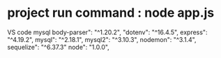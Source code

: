 # project run command : node app.js
VS code
 mysql
 body-parser": "^1.20.2",
 "dotenv": "^16.4.5",
  express": "^4.19.2",
  mysql": "^2.18.1",
  mysql2": "^3.10.3",
  nodemon": "^3.1.4",
  sequelize": "^6.37.3"
  node": "1.0.0", 
